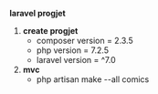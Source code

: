 **laravel progjet**

1. **create progjet**
    - composer version = 2.3.5
    - php version = 7.2.5
    - laravel version = ^7.0
1. **mvc**
    - php artisan make --all comics

